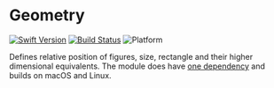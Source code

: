 # Geometry

[![Swift Version](https://img.shields.io/badge/Swift-4.2-red.svg)](https://swift.org/)
[![Build Status](https://travis-ci.org/markuswntr/geometry.svg?branch=master)](https://travis-ci.org/markuswntr/geometry)
![Platform](https://img.shields.io/badge/platform-macOS%20%7C%20linux-lightgrey.svg)

Defines relative position of figures, size, rectangle and their higher dimensional equivalents.
The module does have [one dependency](https://github.com/markuswntr/vector) and builds on macOS and Linux.
